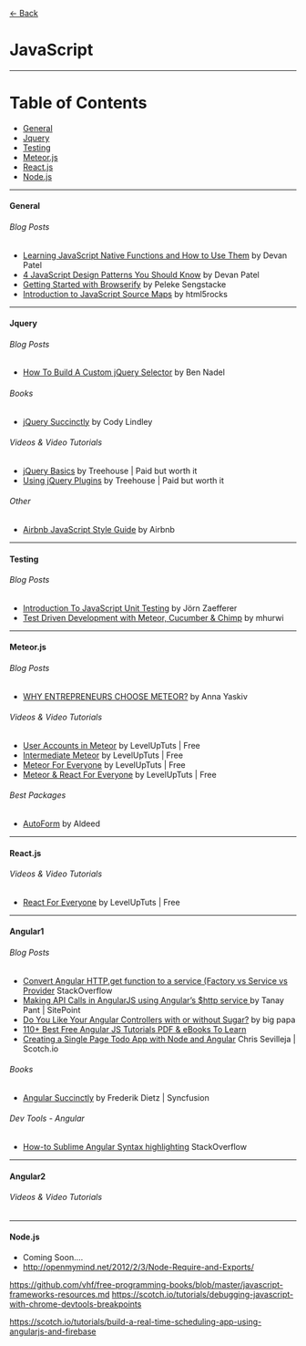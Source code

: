 [<- Back](https://github.com/acomito/Great-Links)

# JavaScript

___

# Table of Contents

* [General](https://github.com/acomito/Great-Links/blob/master/CSS.md)
* [Jquery](https://github.com/acomito/Great-Links/blob/master/JavaScript.md)
* [Testing](https://github.com/acomito/Great-Links/blob/master/JavaScript.md)
* [Meteor.js](https://github.com/acomito/Great-Links/blob/master/JavaScript.md)
* [React.js](https://github.com/acomito/Great-Links/blob/master/JavaScript.md)
* [Node.js](https://github.com/acomito/Great-Links/blob/master/JavaScript.md)



___

#### General

###### Blog Posts

* [Learning JavaScript Native Functions and How to Use Them](https://scotch.io/tutorials/learning-javascript-native-functions-and-how-to-use-them) by Devan Patel
* [4 JavaScript Design Patterns You Should Know](https://scotch.io/bar-talk/4-javascript-design-patterns-you-should-know) by Devan Patel
* [Getting Started with Browserify](https://scotch.io/tutorials/getting-started-with-browserify) by Peleke Sengstacke
* [Introduction to JavaScript Source Maps](http://www.html5rocks.com/en/tutorials/developertools/sourcemaps/) by html5rocks

___

#### Jquery

###### Blog Posts

* [How To Build A Custom jQuery Selector](http://www.bennadel.com/blog/1457-how-to-build-a-custom-jquery-selector.htm) by Ben Nadel

###### Books
* [jQuery Succinctly](http://weeklymirror.com.np/files/download/jQuery_Succinctly.pdf) by Cody Lindley

###### Videos & Video Tutorials 
* [jQuery Basics](https://teamtreehouse.com/library/jquery-basics) by Treehouse | Paid but worth it
* [Using jQuery Plugins](https://teamtreehouse.com/library/using-jquery-plugins) by Treehouse | Paid but worth it

###### Other

* [Airbnb JavaScript Style Guide](https://github.com/airbnb/javascript) by Airbnb

___

#### Testing

###### Blog Posts

* [Introduction To JavaScript Unit Testing](https://www.smashingmagazine.com/2012/06/introduction-to-javascript-unit-testing/) by Jörn Zaefferer
* [Test Driven Development with Meteor, Cucumber & Chimp](http://www.mhurwi.com/tutorial-test-driven-development-with-meteor-cucumber-chimp/) by mhurwi

___

#### Meteor.js

###### Blog Posts
* [WHY ENTREPRENEURS CHOOSE METEOR?](http://jssolutionsdev.com/blog/why-entrepreneurs-choose-meteor?utm_source=Meteor_forum&utm_medium=entrepreneurs&utm_campaign=blog) by Anna Yaskiv

###### Videos & Video Tutorials 
* [User Accounts in Meteor](https://www.youtube.com/playlist?list=PLLnpHn493BHFMTabI7UK28e0e_CwoiYv6) by LevelUpTuts | Free
* [Intermediate Meteor](https://www.youtube.com/watch?v=BI8IslJHSag&list=PLLnpHn493BHFYZUSK62aVycgcAouqBt7V) by LevelUpTuts | Free
* [Meteor For Everyone](https://www.youtube.com/playlist?list=PLLnpHn493BHECNl9I8gwos-hEfFrer7TV) by LevelUpTuts | Free
* [Meteor & React For Everyone](https://www.youtube.com/watch?v=B_HJCmoSvmc) by LevelUpTuts | Free

###### Best Packages 
* [AutoForm](https://github.com/aldeed/meteor-autoform#fine-tuning-validation) by Aldeed

___

#### React.js

###### Videos & Video Tutorials 
* [React For Everyone](https://www.youtube.com/playlist?list=PLLnpHn493BHFfs3Uj5tvx17mXk4B4ws4p) by LevelUpTuts | Free


___

#### Angular1

###### Blog Posts
* [Convert Angular HTTP.get function to a service (Factory vs Service vs Provider](http://stackoverflow.com/questions/13937318/convert-angular-http-get-function-to-a-service) StackOverflow
* [Making API Calls in AngularJS using Angular’s $http service
](https://www.sitepoint.com/api-calls-angularjs-http-service/) by Tanay Pant | SitePoint
* [Do You Like Your Angular Controllers with or without Sugar?](https://johnpapa.net/do-you-like-your-angular-controllers-with-or-without-sugar/) by big papa
* [110+ Best Free Angular JS Tutorials PDF & eBooks To Learn](http://www.fromdev.com/2015/06/angular-js-tutorials-pdf.html)
* [Creating a Single Page Todo App with Node and Angular](https://scotch.io/tutorials/creating-a-single-page-todo-app-with-node-and-angular) Chris Sevilleja | Scotch.io

###### Books
* [Angular Succinctly](http://www.mondeil.fr/Documents/eBooks/Succintly/AngularJS_Succinctly.pdf) by Frederik Dietz | Syncfusion



###### Dev Tools - Angular
* [How-to Sublime Angular Syntax highlighting](http://stackoverflow.com/questions/30695686/sublimetext-3-angularjs-syntax-highlighting-html) StackOverflow
___


#### Angular2

###### Videos & Video Tutorials 
 



___

#### Node.js

* Coming Soon....
* http://openmymind.net/2012/2/3/Node-Require-and-Exports/


https://github.com/vhf/free-programming-books/blob/master/javascript-frameworks-resources.md
https://scotch.io/tutorials/debugging-javascript-with-chrome-devtools-breakpoints

https://scotch.io/tutorials/build-a-real-time-scheduling-app-using-angularjs-and-firebase
